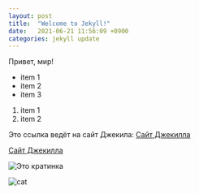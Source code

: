 ```yaml
---
layout: post
title:  "Welcome to Jekyll!"
date:   2021-06-21 11:56:09 +0900
categories: jekyll update
---
```


Привет, мир!

- item 1
- item 2
- item 3

1. item 1
2. item 2

Это ссылка ведёт на сайт Джекила: [Сайт Джекилла](https://jekyllrb.com/)

<a href="https://jekyllrb.com/">Сайт Джекилла</a>

![Это кратинка](/assets/images/bookmarks-12/123.jpg)

![cat](http://images2.minutemediacdn.com/image/upload/c_crop,h_1193,w_2121,x_0,y_64/f_auto,q_auto,w_1100/v1565279671/shape/mentalfloss/578211-gettyimages-542930526.jpg)
